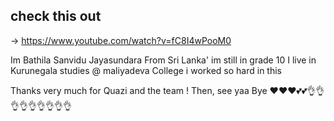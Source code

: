 ## check this out

-> https://www.youtube.com/watch?v=fC8I4wPooM0


Im Bathila Sanvidu Jayasundara
From Sri Lanka'
im still in grade 10
I live in Kurunegala
studies @ maliyadeva College
i worked so hard in this


Thanks very much for Quazi and the team !
Then, see yaa
Bye 
❤️❤️❤️💕💕👌👌👌👌👌👌👌👌👌